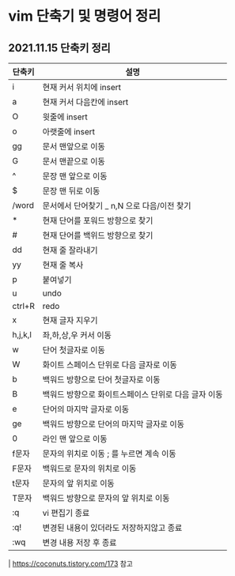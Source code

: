 # vim 단축기 및 명령어 정리



## 2021.11.15 단축키 정리

| 단축키 | 설명                                        |
| ------ | ------------------------------------------- |
| i      | 현재 커서 위치에 insert                     |
| a      | 현재 커서 다음칸에 insert                   |
| O      | 윗줄에 insert                               |
| o      | 아랫줄에 insert                             |
| gg     | 문서 맨앞으로 이동                          |
| G      | 문서 맨끝으로 이동                          |
| ^      | 문장 맨 앞으로 이동                         |
| $      | 문장 맨 뒤로 이동                           |
| /word  | 문서에서 단어찾기 _ n,N 으로 다음/이전 찾기 |
| *      | 현재 단어를 포워드 방향으로 찾기            |
| #      | 현재 단어를 백위드 방향으로 찾기            |
| dd     | 현재 줄 잘라내기                            |
| yy     | 현재 줄 복사                                |
| p      | 붙여넣기                                    |
| u      | undo                                        |
| ctrl+R | redo                                        |
| x      | 현재 글자 지우기                            |
| h,j,k,l | 좌,하,상,우 커서 이동|
| w | 단어 첫글자로 이동 |
| W | 화이트 스페이스 단위로 다음 글자로 이동 |
| b | 백워드 방향으로 단어 첫글자로 이동 |
| B | 백워드 방향으로 화이트스페이스 단위로 다음 글자 이동 |
| e | 단어의 마지막 글자로 이동 |
| ge | 백워드 방향으로 단어의 마지막 글자로 이동 |
| 0 | 라인 맨 앞으로 이동 |
| f문자 | 문자의 위치로 이동 ; 를 누르면 계속 이동 |
| F문자 | 백워드로 문자의 위치로 이동 |
| t문자 | 문자의 앞 위치로 이동 |
| T문자 | 백워드 방향으로 문자의 앞 위치로 이동 |
| :q | vi 편집기 종료 |
| :q! | 변경된 내용이 있더라도 저장하지않고 종료 |
| :wq | 변경 내용 저장 후 종료 |

| https://coconuts.tistory.com/173 참고

